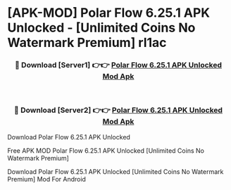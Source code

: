 # [APK-MOD] Polar Flow 6.25.1 APK Unlocked - [Unlimited Coins No Watermark Premium] rl1ac



<div align="center">
<h3>🔴 Download [Server1] 👉👉 <a href="https://momento.my/?title=Polar_Flow_6.25.1_APK_Unlocked">Polar Flow 6.25.1 APK Unlocked Mod Apk</a></h3><br>

<h3>🔴 Download [Server2] 👉👉 <a href="https://momento.my/?title=Polar_Flow_6.25.1_APK_Unlocked">Polar Flow 6.25.1 APK Unlocked Mod Apk</a></h3>
</div>



Download Polar Flow 6.25.1 APK Unlocked 

Free APK MOD Polar Flow 6.25.1 APK Unlocked [Unlimited Coins No Watermark Premium]

Download Polar Flow 6.25.1 APK Unlocked [Unlimited Coins No Watermark Premium] Mod For Android
